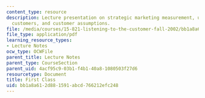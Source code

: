 ```yaml
---
content_type: resource
description: Lecture presentation on strategic marketing measurement, understanding
  customers, and customer assumptions.
file: /media/courses/15-821-listening-to-the-customer-fall-2002/bb1a8a612d881591abcd766212efc248_15_821_02_20first_20class.pdf
file_type: application/pdf
learning_resource_types:
- Lecture Notes
ocw_type: OCWFile
parent_title: Lecture Notes
parent_type: CourseSection
parent_uid: 4acf95c9-03b1-f4b1-40a8-1080503f27d6
resourcetype: Document
title: First Class
uid: bb1a8a61-2d88-1591-abcd-766212efc248
---
```

